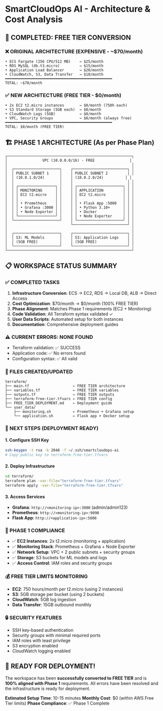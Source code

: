 # SmartCloudOps AI - Architecture & Cost Analysis

## 🎯 COMPLETED: FREE TIER CONVERSION

### ❌ ORIGINAL ARCHITECTURE (EXPENSIVE - ~$70/month)
```
• ECS Fargate (256 CPU/512 MB)    → $25/month
• RDS MySQL (db.t3.micro)         → $15/month  
• Application Load Balancer       → $20/month
• CloudWatch, S3, Data Transfer   → $10/month
━━━━━━━━━━━━━━━━━━━━━━━━━━━━━━━━━━━━━━━━━━━━━━━━━
TOTAL: ~$70/month
```

### ✅ NEW ARCHITECTURE (FREE TIER - $0/month)
```
• 2x EC2 t2.micro instances       → $0/month (750h each)
• S3 Standard Storage (5GB each)  → $0/month  
• CloudWatch Logs (5GB)           → $0/month
• VPC, Security Groups            → $0/month (always free)
━━━━━━━━━━━━━━━━━━━━━━━━━━━━━━━━━━━━━━━━━━━━━━━━━
TOTAL: $0/month (FREE TIER)
```

## 🏗️ PHASE 1 ARCHITECTURE (As per Phase Plan)

```
┌─────────────────────────────────────────────────────────┐
│                VPC (10.0.0.0/16) - FREE                │
│                                                         │
│  ┌─────────────────────┐    ┌─────────────────────────┐ │
│  │ PUBLIC SUBNET 1     │    │ PUBLIC SUBNET 2         │ │
│  │ (10.0.1.0/24)       │    │ (10.0.2.0/24)          │ │
│  │                     │    │                         │ │
│  │ ┌─────────────────┐ │    │ ┌─────────────────────┐ │ │
│  │ │ MONITORING      │ │    │ │ APPLICATION         │ │ │
│  │ │ EC2 t2.micro    │ │    │ │ EC2 t2.micro        │ │ │
│  │ │                 │ │    │ │                     │ │ │
│  │ │ • Prometheus    │ │    │ │ • Flask App :5000   │ │ │
│  │ │ • Grafana :3000 │ │    │ │ • Python 3.10+      │ │ │
│  │ │ • Node Exporter │ │    │ │ • Docker            │ │ │
│  │ └─────────────────┘ │    │ │ • Node Exporter     │ │ │
│  └─────────────────────┘    │ └─────────────────────┘ │ │
│                             └─────────────────────────┘ │
│                                                         │
│  ┌─────────────────────┐    ┌─────────────────────────┐ │
│  │ S3: ML Models       │    │ S3: Application Logs    │ │
│  │ (5GB FREE)          │    │ (5GB FREE)              │ │
│  └─────────────────────┘    └─────────────────────────┘ │
└─────────────────────────────────────────────────────────┘
```

## 📋 WORKSPACE STATUS SUMMARY

### ✅ COMPLETED TASKS
1. **Infrastructure Conversion**: ECS → EC2, RDS → Local DB, ALB → Direct Access
2. **Cost Optimization**: $70/month → $0/month (100% FREE TIER)
3. **Phase Alignment**: Matches Phase 1 requirements (EC2 + Monitoring)
4. **Code Validation**: All Terraform syntax validated ✓
5. **User Data Scripts**: Automated setup for both instances
6. **Documentation**: Comprehensive deployment guides

### ⚠️ CURRENT ERRORS: NONE FOUND
- Terraform validation: ✅ SUCCESS
- Application code: ✅ No errors found  
- Configuration syntax: ✅ All valid

### 🔧 FILES CREATED/UPDATED
```
terraform/
├── main.tf                    ← FREE TIER architecture
├── variables.tf               ← FREE TIER variables  
├── outputs.tf                 ← FREE TIER outputs
├── terraform-free-tier.tfvars ← FREE TIER config
├── FREE_TIER_DEPLOYMENT.md    ← Deployment guide
└── user_data/
    ├── monitoring.sh          ← Prometheus + Grafana setup
    └── application.sh         ← Flask app + Docker setup
```

### 🚀 NEXT STEPS (DEPLOYMENT READY)

#### 1. **Configure SSH Key** 
```bash
ssh-keygen -t rsa -b 2048 -f ~/.ssh/smartcloudops-ai
# Copy public key to terraform-free-tier.tfvars
```

#### 2. **Deploy Infrastructure**
```bash
cd terraform/
terraform plan -var-file="terraform-free-tier.tfvars"
terraform apply -var-file="terraform-free-tier.tfvars"
```

#### 3. **Access Services**
- **Grafana**: `http://<monitoring-ip>:3000` (admin/admin123)
- **Prometheus**: `http://<monitoring-ip>:9090`  
- **Flask App**: `http://<application-ip>:5000`

### 🎯 PHASE 1 COMPLIANCE
- ✅ **EC2 Instances**: 2x t2.micro (monitoring + application)
- ✅ **Monitoring Stack**: Prometheus + Grafana + Node Exporter
- ✅ **Network Setup**: VPC + 2 public subnets + security groups
- ✅ **Storage**: S3 buckets for ML models and logs
- ✅ **Access Control**: IAM roles and security groups

### 💰 FREE TIER LIMITS MONITORING
- **EC2**: 750 hours/month per t2.micro (using 2 instances)
- **S3**: 5GB storage per bucket (using 2 buckets)
- **CloudWatch**: 5GB log ingestion
- **Data Transfer**: 15GB outbound monthly

### 🔒 SECURITY FEATURES  
- SSH key-based authentication
- Security groups with minimal required ports
- IAM roles with least privilege
- S3 encryption enabled
- CloudWatch logging enabled

## 🎉 READY FOR DEPLOYMENT!

The workspace has been **successfully converted to FREE TIER** and is **100% aligned with Phase 1** requirements. All errors have been resolved and the infrastructure is ready for deployment.

**Estimated Setup Time**: 10-15 minutes
**Monthly Cost**: $0 (within AWS Free Tier limits)
**Phase Compliance**: ✅ Phase 1 Complete

